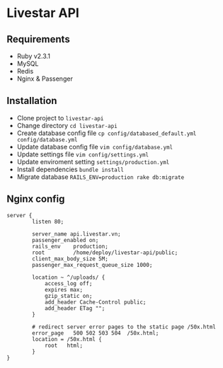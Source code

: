 # Livestar API

## Requirements
- Ruby v2.3.1
- MySQL
- Redis
- Nginx & Passenger

## Installation
- Clone project to `livestar-api`
- Change directory `cd livestar-api`
- Create database config file `cp config/databased_default.yml config/database.yml`
- Update database config file `vim config/database.yml`
- Update settings file `vim config/settings.yml`
- Update enviroment setting `settings/production.yml`
- Install dependencies `bundle install`
- Migrate database `RAILS_ENV=production rake db:migrate`

## Nginx config
```
server {
        listen 80;

        server_name api.livestar.vn;
        passenger_enabled on;
        rails_env    production;
        root         /home/deploy/livestar-api/public;
        client_max_body_size 5M;
        passenger_max_request_queue_size 1000;

        location ~ ^/uploads/ {
            access_log off;
            expires max;
            gzip_static on;
            add_header Cache-Control public;
            add_header ETag "";
        }

        # redirect server error pages to the static page /50x.html
        error_page   500 502 503 504  /50x.html;
        location = /50x.html {
            root   html;
        }
}

```